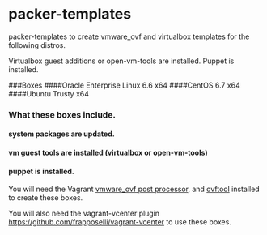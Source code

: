 packer-templates
================

packer-templates to create vmware_ovf and virtualbox templates for the following distros.

Virtualbox guest additions or open-vm-tools are installed.
Puppet is installed.

###Boxes
####Oracle Enterprise Linux 6.6 x64
####CentOS 6.7 x64
####Ubuntu Trusty x64


### What these boxes include.
#### system packages are updated.
#### vm guest tools are installed (virtualbox or open-vm-tools)
#### puppet is installed.


You will need the Vagrant [vmware_ovf post processor](https://github.com/frapposelli/packer-post-processor-vagrant-vmware-ovf), and [ovftool](https://www.vmware.com/support/developer/ovf/) installed to create these boxes.


You will also need the vagrant-vcenter plugin https://github.com/frapposelli/vagrant-vcenter to use these boxes.

